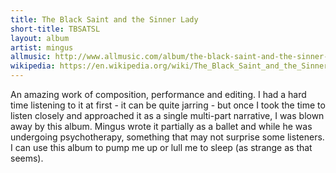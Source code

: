```yaml
---
title: The Black Saint and the Sinner Lady
short-title: TBSATSL
layout: album
artist: mingus
allmusic: http://www.allmusic.com/album/the-black-saint-and-the-sinner-lady-mw0000192238
wikipedia: https://en.wikipedia.org/wiki/The_Black_Saint_and_the_Sinner_Lady
---
```


An amazing work of composition, performance and editing. I had a hard time listening to it at first - it can be quite jarring - but once I took the time to listen closely and approached it as a single multi-part narrative, I was blown away by this album. Mingus wrote it partially as a ballet and while he was undergoing psychotherapy, something that may not surprise some listeners. I can use this album to pump me up or lull me to sleep (as strange as that seems).
